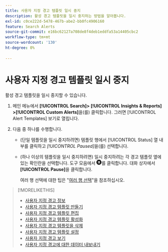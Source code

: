 ```yaml
---
title: 사용자 지정 경고 템플릿 일시 중지
description: 활성 경고 템플릿을 일시 중지하는 방법을 알아봅니다.
exl-id: c0ce222d-5478-467b-abe2-bb0fc4906160
feature: Search Alerts
source-git-commit: e16bc62127a708de8f4deb1eddfa53a14405cbc2
workflow-type: tm+mt
source-wordcount: '130'
ht-degree: 0%

---
```


# 사용자 지정 경고 템플릿 일시 중지

활성 경고 템플릿을 일시 중지할 수 있습니다.

1. 메인 메뉴에서 **[!UICONTROL Search]> [!UICONTROL Insights & Reports] >[!UICONTROL Custom Alerts]**&#x200B;을(를) 클릭합니다. 그러면 [!UICONTROL Alert Templates] 보기로 열립니다.

1. 다음 중 하나를 수행합니다.

   * (단일 템플릿을 일시 중지하려면) 템플릿 행에서 [!UICONTROL Status] 열 내부를 클릭하고 *[!UICONTROL Paused]*&#x200B;을(를) 선택합니다.

   * (하나 이상의 템플릿을 일시 중지하려면) 일시 중지하려는 각 경고 템플릿 옆에 있는 확인란을 선택합니다. 도구 모음에서 ![일시 중지](/help/search-social-commerce/assets/pause.png "일시 중지")를 클릭합니다. 대화 상자에서 **[!UICONTROL Pause]**&#x200B;을 클릭합니다.

     여러 행 선택에 대한 팁은 &quot;[여러 행 선택](/help/search-social-commerce/common-tasks/navigation-editing-selection/multiple-rows-select.md)&quot;을 참조하십시오.

>[!MORELIKETHIS]
>
>* [사용자 지정 경고 정보](alert-about.md)
>* [사용자 지정 경고 템플릿 만들기](alert-template-create.md)
>* [사용자 지정 경고 템플릿 편집](alert-template-edit.md)
>* [사용자 지정 경고 템플릿 활성화](alert-template-activate.md)
>* [사용자 지정 경고 템플릿을 삭제](alert-template-delete.md)
>* [사용자 지정 경고 템플릿 설정](alert-template-settings.md)
>* [사용자 지정 경고 보기](alert-view.md)
>* [사용자 지정 경고에 대한 데이터 내보내기](alert-export-data.md)
